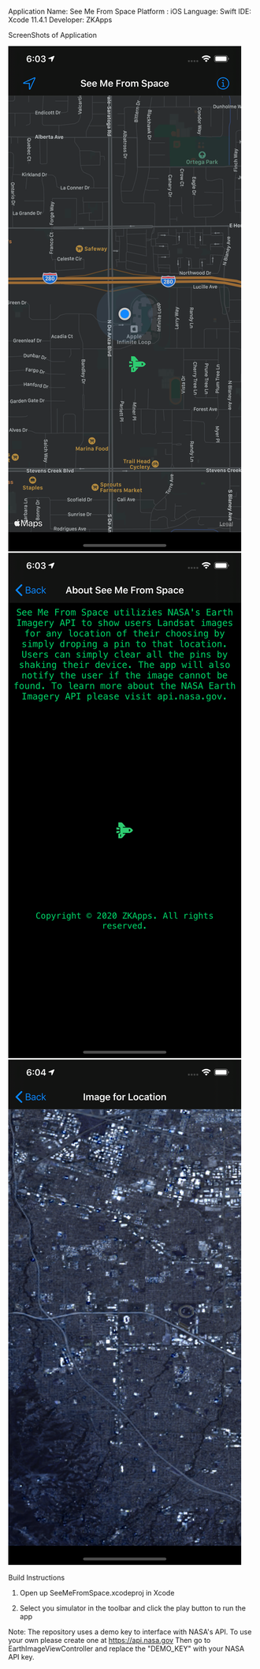 Application Name: See Me From Space
Platform : iOS
Language: Swift
IDE: Xcode 11.4.1
Developer: ZKApps

ScreenShots of Application

![Alt text](ScreenShots/SeeMeFromSpace1.png?raw=true "Title")
![Alt text](ScreenShots/SeeMeFromSpace2.png?raw=true "Title")
![Alt text](ScreenShots/SeeMeFromSpace3.png?raw=true "Title")


Build Instructions

1. Open up SeeMeFromSpace.xcodeproj in Xcode

2. Select you simulator in the toolbar and click the play button to run the app

Note: The repository uses a demo key to interface with NASA's API.
To use your own please create one at https://api.nasa.gov
Then go to EarthImageViewController and replace the "DEMO_KEY" with your NASA API key.
